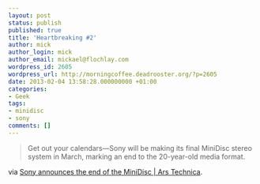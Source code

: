 ```yaml
---
layout: post
status: publish
published: true
title: 'Heartbreaking #2'
author: mick
author_login: mick
author_email: mickael@flochlay.com
wordpress_id: 2605
wordpress_url: http://morningcoffee.deadrooster.org/?p=2605
date: 2013-02-04 13:58:28.000000000 +01:00
categories:
- Geek
tags:
- minidisc
- sony
comments: []
---
```

<blockquote>Get out your calendars—Sony will be making its final MiniDisc stereo system in March, marking an end to the 20-year-old media format.</blockquote>
via <a href="http://arstechnica.com/gadgets/2013/02/sony-announces-the-end-of-the-minidisc/?utm_source=feedburner&amp;utm_medium=feed&amp;utm_campaign=Feed%3A+arstechnica%2Findex+%28Ars+Technica+-+All+content%29">Sony announces the end of the MiniDisc | Ars Technica</a>.
